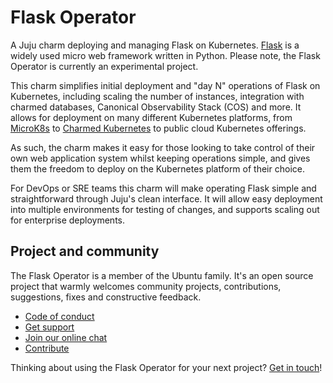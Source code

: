 # Flask Operator

A Juju charm deploying and managing Flask on Kubernetes.
[Flask](https://flask.palletsprojects.com/) is a widely used micro web framework
written in Python. Please note, the Flask Operator is currently an experimental
project.

This charm simplifies initial deployment and "day N" operations of Flask on
Kubernetes, including scaling the number of instances, integration with charmed
databases, Canonical Observability Stack (COS) and more. It allows for
deployment on many different Kubernetes platforms, from
[MicroK8s](https://microk8s.io/) to  [Charmed Kubernetes](https://ubuntu.com/kubernetes)
to public cloud Kubernetes offerings.

As such, the charm makes it easy for those looking to take control of their own
web application system whilst keeping operations simple, and gives them the
freedom to deploy on the Kubernetes platform of their choice.

For DevOps or SRE teams this charm will make operating Flask simple and
straightforward through Juju's clean interface. It will allow easy deployment
into multiple environments for testing of changes, and supports scaling out for
enterprise deployments.

## Project and community

The Flask Operator is a member of the Ubuntu family. It's an open source
project that warmly welcomes community projects, contributions, suggestions,
fixes and constructive feedback.

- [Code of conduct](https://ubuntu.com/community/code-of-conduct)
- [Get support](https://discourse.charmhub.io/)
- [Join our online chat](https://chat.charmhub.io/charmhub/channels/charm-dev)
- [Contribute](Contribute)

Thinking about using the Flask Operator for your next project?
[Get in touch](https://chat.charmhub.io/charmhub/channels/charm-dev)!
